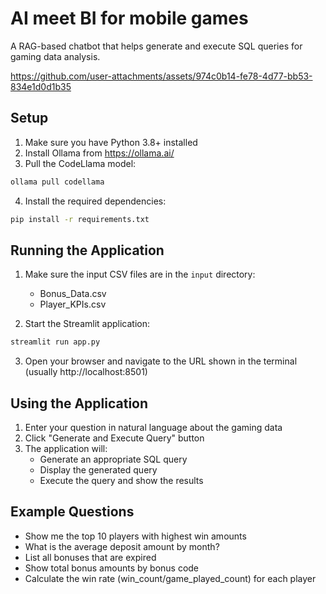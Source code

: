 # AI meet BI for mobile games

A RAG-based chatbot that helps generate and execute SQL queries for gaming data analysis.


https://github.com/user-attachments/assets/974c0b14-fe78-4d77-bb53-834e1d0d1b35


## Setup

1. Make sure you have Python 3.8+ installed
2. Install Ollama from https://ollama.ai/
3. Pull the CodeLlama model:
```bash
ollama pull codellama
```

4. Install the required dependencies:
```bash
pip install -r requirements.txt
```

## Running the Application

1. Make sure the input CSV files are in the `input` directory:
   - Bonus_Data.csv
   - Player_KPIs.csv

2. Start the Streamlit application:
```bash
streamlit run app.py
```

3. Open your browser and navigate to the URL shown in the terminal (usually http://localhost:8501)

## Using the Application

1. Enter your question in natural language about the gaming data
2. Click "Generate and Execute Query" button
3. The application will:
   - Generate an appropriate SQL query
   - Display the generated query
   - Execute the query and show the results

## Example Questions

- Show me the top 10 players with highest win amounts
- What is the average deposit amount by month?
- List all bonuses that are expired
- Show total bonus amounts by bonus code
- Calculate the win rate (win_count/game_played_count) for each player
